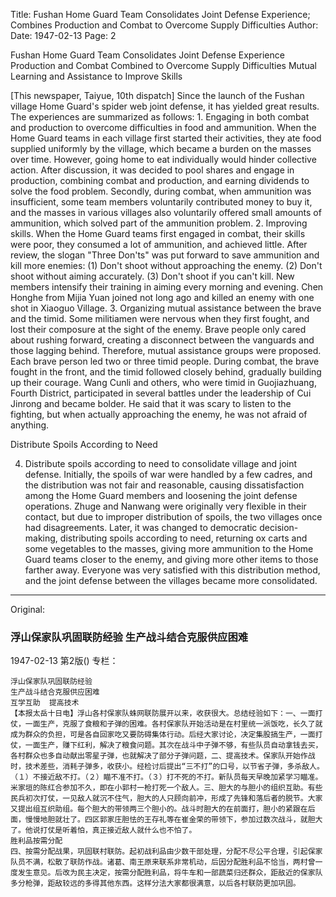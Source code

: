 Title: Fushan Home Guard Team Consolidates Joint Defense Experience; Combines Production and Combat to Overcome Supply Difficulties
Author:
Date: 1947-02-13
Page: 2

Fushan Home Guard Team Consolidates Joint Defense Experience
Production and Combat Combined to Overcome Supply Difficulties
Mutual Learning and Assistance to Improve Skills

[This newspaper, Taiyue, 10th dispatch] Since the launch of the Fushan village Home Guard's spider web joint defense, it has yielded great results. The experiences are summarized as follows: 1. Engaging in both combat and production to overcome difficulties in food and ammunition. When the Home Guard teams in each village first started their activities, they ate food supplied uniformly by the village, which became a burden on the masses over time. However, going home to eat individually would hinder collective action. After discussion, it was decided to pool shares and engage in production, combining combat and production, and earning dividends to solve the food problem. Secondly, during combat, when ammunition was insufficient, some team members voluntarily contributed money to buy it, and the masses in various villages also voluntarily offered small amounts of ammunition, which solved part of the ammunition problem. 2. Improving skills. When the Home Guard teams first engaged in combat, their skills were poor, they consumed a lot of ammunition, and achieved little. After review, the slogan "Three Don'ts" was put forward to save ammunition and kill more enemies: (1) Don't shoot without approaching the enemy. (2) Don't shoot without aiming accurately. (3) Don't shoot if you can't kill. New members intensify their training in aiming every morning and evening. Chen Honghe from Mijia Yuan joined not long ago and killed an enemy with one shot in Xiaoguo Village. 3. Organizing mutual assistance between the brave and the timid. Some militiamen were nervous when they first fought, and lost their composure at the sight of the enemy. Brave people only cared about rushing forward, creating a disconnect between the vanguards and those lagging behind. Therefore, mutual assistance groups were proposed. Each brave person led two or three timid people. During combat, the brave fought in the front, and the timid followed closely behind, gradually building up their courage. Wang Cunli and others, who were timid in Guojiazhuang, Fourth District, participated in several battles under the leadership of Cui Jinrong and became bolder. He said that it was scary to listen to the fighting, but when actually approaching the enemy, he was not afraid of anything.

Distribute Spoils According to Need

4. Distribute spoils according to need to consolidate village and joint defense. Initially, the spoils of war were handled by a few cadres, and the distribution was not fair and reasonable, causing dissatisfaction among the Home Guard members and loosening the joint defense operations. Zhuge and Nanwang were originally very flexible in their contact, but due to improper distribution of spoils, the two villages once had disagreements. Later, it was changed to democratic decision-making, distributing spoils according to need, returning ox carts and some vegetables to the masses, giving more ammunition to the Home Guard teams closer to the enemy, and giving more other items to those farther away. Everyone was very satisfied with this distribution method, and the joint defense between the villages became more consolidated.



<hr /> 

Original: 


### 浮山保家队巩固联防经验  生产战斗结合克服供应困难

1947-02-13
第2版()
专栏：

    浮山保家队巩固联防经验
    生产战斗结合克服供应困难
    互学互助  提高技术
    【本报太岳十日电】浮山各村保家队蛛网联防展开以来，收获很大。总结经验如下：一、一面打仗，一面生产，克服了食粮和子弹的困难。各村保家队开始活动是在村里统一派饭吃，长久了就成为群众的负担，可是各自回家吃又要防碍集体行动。后经大家讨论，决定集股搞生产，一面打仗，一面生产，赚下红利，解决了粮食问题。其次在战斗中子弹不够，有些队员自动拿钱去买，各村群众也多自动献出零星子弹，也就解决了部分子弹问题，二、提高技术。保家队开始作战时，技术差些，消耗子弹多，收获小。经检讨后提出“三不打”的口号，以节省子弹，多杀敌人。（１）不接近敌不打。（２）瞄不准不打。（３）打不死的不打。新队员每天早晚加紧学习瞄准。米家垣的陈红合参加不久，即在小郭村一枪打死一个敌人。三、胆大的与胆小的组织互助。有些民兵初次打仗，一见敌人就沉不住气，胆大的人只顾向前冲，形成了先锋和落后者的脱节。大家又提出组互织助组。每个胆大的带领两三个胆小的。战斗时胆大的在前面打，胆小的紧跟在后面，慢慢地胆就壮了。四区郭家庄胆怯的王存礼等在崔金荣的带领下，参加过数次战斗，就胆大了。他说打仗是听着怕，真正接近敌人就什么也不怕了。
    胜利品按需分配
    四、按需分配战果，巩固联村联防。起初战利品由少数干部处理，分配不尽公平合理，引起保家队员不满，松散了联防作战。诸葛、南王原来联系非常机动，后因分配胜利品不恰当，两村曾一度发生意见。后改为民主决定，按需分配胜利品，将牛车和一部蔬菜归还群众，距敌近的保家队多分枪弹，距敌较远的多得其他东西。这样分法大家都很满意，以后各村联防更加巩固。
